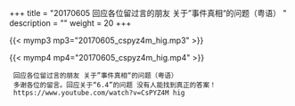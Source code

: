 +++
title = "20170605  回应各位留过言的朋友 关于”事件真相“的问题（粤语） "
description = ""
weight = 20
+++

{{< mymp3 mp3="20170605_cspyz4m_hig.mp3" >}}

{{< mymp4 mp4="20170605_cspyz4m_hig.mp4" >}}

     回应各位留过言的朋友 关于”事件真相“的问题（粤语） 
     多谢各位的留言。回应关于“6.4”的问题 没有人能找到真正的答案！ 
     https://www.youtube.com/watch?v=CsPYZ4M hig 
